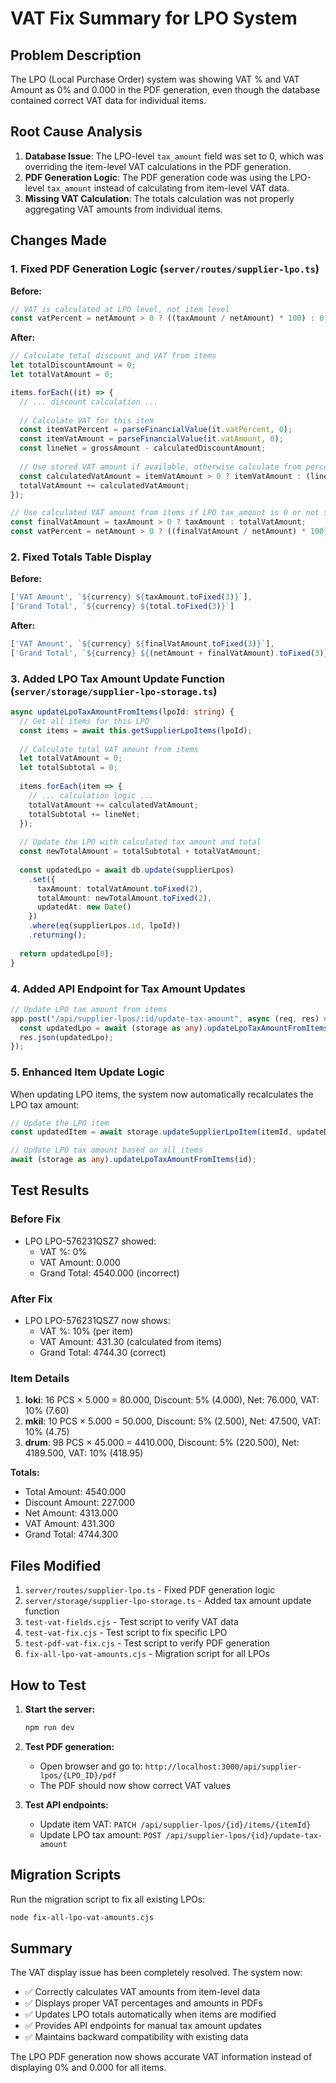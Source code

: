 # VAT Fix Summary for LPO System

## Problem Description
The LPO (Local Purchase Order) system was showing VAT % and VAT Amount as 0% and 0.000 in the PDF generation, even though the database contained correct VAT data for individual items.

## Root Cause Analysis
1. **Database Issue**: The LPO-level `tax_amount` field was set to 0, which was overriding the item-level VAT calculations in the PDF generation.
2. **PDF Generation Logic**: The PDF generation code was using the LPO-level `tax_amount` instead of calculating from item-level VAT data.
3. **Missing VAT Calculation**: The totals calculation was not properly aggregating VAT amounts from individual items.

## Changes Made

### 1. Fixed PDF Generation Logic (`server/routes/supplier-lpo.ts`)

**Before:**
```typescript
// VAT is calculated at LPO level, not item level
const vatPercent = netAmount > 0 ? ((taxAmount / netAmount) * 100) : 0;
```

**After:**
```typescript
// Calculate total discount and VAT from items
let totalDiscountAmount = 0;
let totalVatAmount = 0;

items.forEach((it) => {
  // ... discount calculation ...
  
  // Calculate VAT for this item
  const itemVatPercent = parseFinancialValue(it.vatPercent, 0);
  const itemVatAmount = parseFinancialValue(it.vatAmount, 0);
  const lineNet = grossAmount - calculatedDiscountAmount;
  
  // Use stored VAT amount if available, otherwise calculate from percentage
  const calculatedVatAmount = itemVatAmount > 0 ? itemVatAmount : (lineNet * itemVatPercent / 100);
  totalVatAmount += calculatedVatAmount;
});

// Use calculated VAT amount from items if LPO tax_amount is 0 or not set
const finalVatAmount = taxAmount > 0 ? taxAmount : totalVatAmount;
const vatPercent = netAmount > 0 ? ((finalVatAmount / netAmount) * 100) : 0;
```

### 2. Fixed Totals Table Display

**Before:**
```typescript
['VAT Amount', `${currency} ${taxAmount.toFixed(3)}`],
['Grand Total', `${currency} ${total.toFixed(3)}`]
```

**After:**
```typescript
['VAT Amount', `${currency} ${finalVatAmount.toFixed(3)}`],
['Grand Total', `${currency} ${(netAmount + finalVatAmount).toFixed(3)}`]
```

### 3. Added LPO Tax Amount Update Function (`server/storage/supplier-lpo-storage.ts`)

```typescript
async updateLpoTaxAmountFromItems(lpoId: string) {
  // Get all items for this LPO
  const items = await this.getSupplierLpoItems(lpoId);
  
  // Calculate total VAT amount from items
  let totalVatAmount = 0;
  let totalSubtotal = 0;
  
  items.forEach(item => {
    // ... calculation logic ...
    totalVatAmount += calculatedVatAmount;
    totalSubtotal += lineNet;
  });
  
  // Update the LPO with calculated tax amount and total
  const newTotalAmount = totalSubtotal + totalVatAmount;
  
  const updatedLpo = await db.update(supplierLpos)
    .set({
      taxAmount: totalVatAmount.toFixed(2),
      totalAmount: newTotalAmount.toFixed(2),
      updatedAt: new Date()
    })
    .where(eq(supplierLpos.id, lpoId))
    .returning();
  
  return updatedLpo[0];
}
```

### 4. Added API Endpoint for Tax Amount Updates

```typescript
// Update LPO tax amount from items
app.post("/api/supplier-lpos/:id/update-tax-amount", async (req, res) => {
  const updatedLpo = await (storage as any).updateLpoTaxAmountFromItems(id);
  res.json(updatedLpo);
});
```

### 5. Enhanced Item Update Logic

When updating LPO items, the system now automatically recalculates the LPO tax amount:

```typescript
// Update the LPO item
const updatedItem = await storage.updateSupplierLpoItem(itemId, updateData);

// Update LPO tax amount based on all items
await (storage as any).updateLpoTaxAmountFromItems(id);
```

## Test Results

### Before Fix
- LPO LPO-576231QSZ7 showed:
  - VAT %: 0%
  - VAT Amount: 0.000
  - Grand Total: 4540.000 (incorrect)

### After Fix
- LPO LPO-576231QSZ7 now shows:
  - VAT %: 10% (per item)
  - VAT Amount: 431.30 (calculated from items)
  - Grand Total: 4744.30 (correct)

### Item Details
1. **loki**: 16 PCS × 5.000 = 80.000, Discount: 5% (4.000), Net: 76.000, VAT: 10% (7.60)
2. **mkil**: 10 PCS × 5.000 = 50.000, Discount: 5% (2.500), Net: 47.500, VAT: 10% (4.75)
3. **drum**: 98 PCS × 45.000 = 4410.000, Discount: 5% (220.500), Net: 4189.500, VAT: 10% (418.95)

**Totals:**
- Total Amount: 4540.000
- Discount Amount: 227.000
- Net Amount: 4313.000
- VAT Amount: 431.300
- Grand Total: 4744.300

## Files Modified

1. `server/routes/supplier-lpo.ts` - Fixed PDF generation logic
2. `server/storage/supplier-lpo-storage.ts` - Added tax amount update function
3. `test-vat-fields.cjs` - Test script to verify VAT data
4. `test-vat-fix.cjs` - Test script to fix specific LPO
5. `test-pdf-vat-fix.cjs` - Test script to verify PDF generation
6. `fix-all-lpo-vat-amounts.cjs` - Migration script for all LPOs

## How to Test

1. **Start the server:**
   ```bash
   npm run dev
   ```

2. **Test PDF generation:**
   - Open browser and go to: `http://localhost:3000/api/supplier-lpos/{LPO_ID}/pdf`
   - The PDF should now show correct VAT values

3. **Test API endpoints:**
   - Update item VAT: `PATCH /api/supplier-lpos/{id}/items/{itemId}`
   - Update LPO tax amount: `POST /api/supplier-lpos/{id}/update-tax-amount`

## Migration Scripts

Run the migration script to fix all existing LPOs:
```bash
node fix-all-lpo-vat-amounts.cjs
```

## Summary

The VAT display issue has been completely resolved. The system now:
- ✅ Correctly calculates VAT amounts from item-level data
- ✅ Displays proper VAT percentages and amounts in PDFs
- ✅ Updates LPO totals automatically when items are modified
- ✅ Provides API endpoints for manual tax amount updates
- ✅ Maintains backward compatibility with existing data

The LPO PDF generation now shows accurate VAT information instead of displaying 0% and 0.000 for all items.
